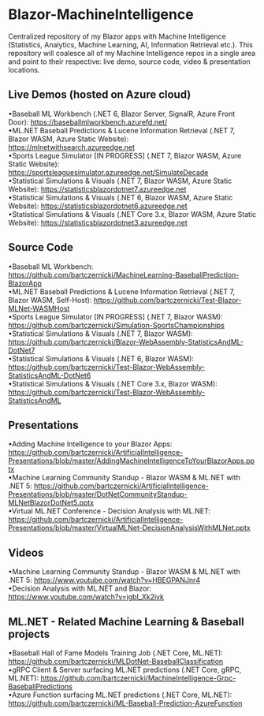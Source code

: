 # Blazor-MachineIntelligence
Centralized repository of my Blazor apps with Machine Intelligence (Statistics, Analytics, Machine Learning, AI, Information Retrieval etc.). This repository will coalesce all of my Machine Intelligence repos in a single area and point to their respective: live demo, source code, video & presentation locations.

## Live Demos (hosted on Azure cloud)
•Baseball ML Workbench (.NET 6, Blazor Server, SignalR, Azure Front Door): https://baseballmlworkbench.azurefd.net/  
•ML.NET Baseball Predictions & Lucene Information Retrieval (.NET 7, Blazor WASM, Azure Static Website): https://mlnetwithsearch.azureedge.net  
•Sports League Simulator [IN PROGRESS] (.NET 7, Blazor WASM, Azure Static Website): https://sportsleaguesimulator.azureedge.net/SimulateDecade  
•Statistical Simulations & Visuals (.NET 7, Blazor WASM, Azure Static Website): https://statisticsblazordotnet7.azureedge.net  
•Statistical Simulations & Visuals (.NET 6, Blazor WASM, Azure Static Website): https://statisticsblazordotnet6.azureedge.net  
•Statistical Simulations & Visuals (.NET Core 3.x, Blazor WASM, Azure Static Website): https://statisticsblazordotnet3.azureedge.net    


## Source Code
•Baseball ML Workbench: https://github.com/bartczernicki/MachineLearning-BaseballPrediction-BlazorApp  
•ML.NET Baseball Predictions & Lucene Information Retrieval (.NET 7, Blazor WASM, Self-Host): https://github.com/bartczernicki/Test-Blazor-MLNet-WASMHost   
•Sports League Simulator [IN PROGRESS] (.NET 7, Blazor WASM): https://github.com/bartczernicki/Simulation-SportsChampionships  
•Statistical Simulations & Visuals (.NET 7, Blazor WASM): https://github.com/bartczernicki/Blazor-WebAssembly-StatisticsAndML-DotNet7    
•Statistical Simulations & Visuals (.NET 6, Blazor WASM): https://github.com/bartczernicki/Test-Blazor-WebAssembly-StatisticsAndML-DotNet6  
•Statistical Simulations & Visuals (.NET Core 3.x, Blazor WASM): https://github.com/bartczernicki/Test-Blazor-WebAssembly-StatisticsAndML   

## Presentations
•Adding Machine Intelligence to your Blazor Apps: https://github.com/bartczernicki/ArtificialIntelligence-Presentations/blob/master/AddingMachineIntelligenceToYourBlazorApps.pptx  
•Machine Learning Community Standup - Blazor WASM & ML.NET with .NET 5: https://github.com/bartczernicki/ArtificialIntelligence-Presentations/blob/master/DotNetCommunityStandup-MLNetBlazorDotNet5.pptx  
•Virtual ML.NET Conference - Decision Analysis with ML.NET: https://github.com/bartczernicki/ArtificialIntelligence-Presentations/blob/master/VirtualMLNet-DecisionAnalysisWithMLNet.pptx  

## Videos
•Machine Learning Community Standup - Blazor WASM & ML.NET with .NET 5: https://www.youtube.com/watch?v=HBEGPANJnr4  
•Decision Analysis with ML.NET and Blazor: https://www.youtube.com/watch?v=jgbI_Xk2ivk  


## ML.NET - Related Machine Learning & Baseball projects
•Baseball Hall of Fame Models Training Job (.NET Core, ML.NET): https://github.com/bartczernicki/MLDotNet-BaseballClassification  
•gRPC Client & Server surfacing ML.NET predictions (.NET Core, gRPC, ML.NET): https://github.com/bartczernicki/MachineIntelligence-Grpc-BaseballPredictions  
•Azure Function surfacing ML.NET predictions (.NET Core, ML.NET): https://github.com/bartczernicki/ML-Baseball-Prediction-AzureFunction  
